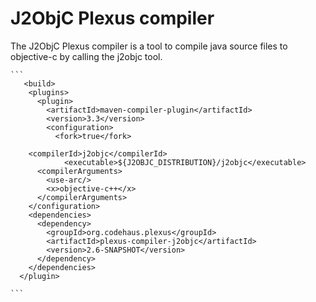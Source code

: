 J2ObjC Plexus compiler
===================

 The J2ObjC Plexus compiler is a tool to compile java source files to objective-c by calling the j2objc tool.
 
 	```
	   <build>
	    <plugins>
	      <plugin>
	        <artifactId>maven-compiler-plugin</artifactId>
	        <version>3.3</version>
	        <configuration>
	          <fork>true</fork>
	          
		<compilerId>j2objc</compilerId>  
		        <executable>${J2OBJC_DISTRIBUTION}/j2objc</executable>
          <compilerArguments>
			<use-arc/>
            <x>objective-c++</x>
          </compilerArguments>
        </configuration>
        <dependencies>
          <dependency>
            <groupId>org.codehaus.plexus</groupId>
            <artifactId>plexus-compiler-j2objc</artifactId>
            <version>2.6-SNAPSHOT</version>
          </dependency>          
        </dependencies>
      </plugin>    
 
 	```
  